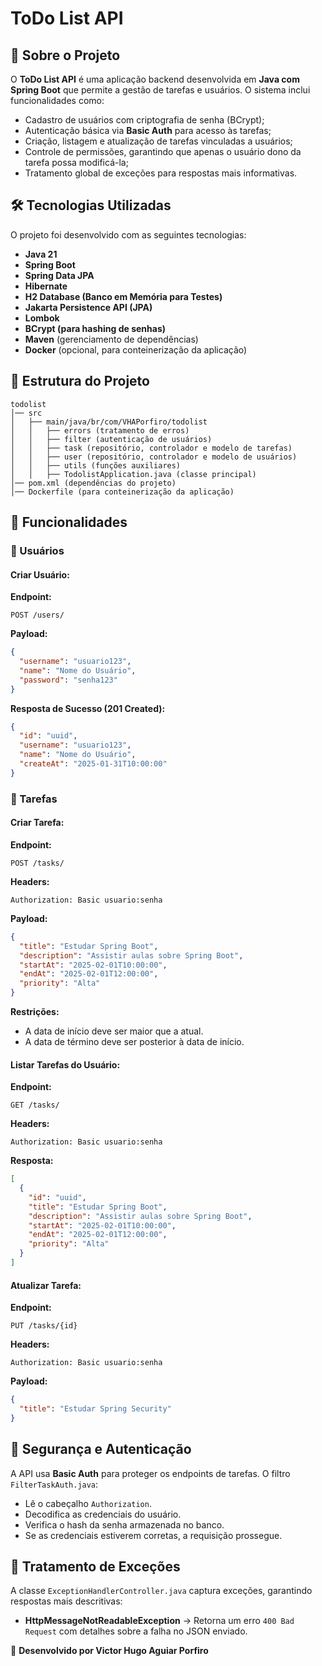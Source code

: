# ToDo List API

## 📌 Sobre o Projeto

O **ToDo List API** é uma aplicação backend desenvolvida em **Java com Spring Boot** que permite a gestão de tarefas e usuários. O sistema inclui funcionalidades como:

- Cadastro de usuários com criptografia de senha (BCrypt);
- Autenticação básica via **Basic Auth** para acesso às tarefas;
- Criação, listagem e atualização de tarefas vinculadas a usuários;
- Controle de permissões, garantindo que apenas o usuário dono da tarefa possa modificá-la;
- Tratamento global de exceções para respostas mais informativas.

## 🛠 Tecnologias Utilizadas

O projeto foi desenvolvido com as seguintes tecnologias:

- **Java 21**
- **Spring Boot**
- **Spring Data JPA**
- **Hibernate**
- **H2 Database (Banco em Memória para Testes)**
- **Jakarta Persistence API (JPA)**
- **Lombok**
- **BCrypt (para hashing de senhas)**
- **Maven** (gerenciamento de dependências)
- **Docker** (opcional, para conteinerização da aplicação)

## 📌 Estrutura do Projeto

```
todolist
│── src
│   ├── main/java/br/com/VHAPorfiro/todolist
│   │   ├── errors (tratamento de erros)
│   │   ├── filter (autenticação de usuários)
│   │   ├── task (repositório, controlador e modelo de tarefas)
│   │   ├── user (repositório, controlador e modelo de usuários)
│   │   ├── utils (funções auxiliares)
│   │   ├── TodolistApplication.java (classe principal)
│── pom.xml (dependências do projeto)
│── Dockerfile (para conteinerização da aplicação)
```

## 📌 Funcionalidades

### 🔹 Usuários
#### Criar Usuário:
**Endpoint:**
```http
POST /users/
```
**Payload:**
```json
{
  "username": "usuario123",
  "name": "Nome do Usuário",
  "password": "senha123"
}
```
**Resposta de Sucesso (201 Created):**
```json
{
  "id": "uuid",
  "username": "usuario123",
  "name": "Nome do Usuário",
  "createAt": "2025-01-31T10:00:00"
}
```

### 🔹 Tarefas
#### Criar Tarefa:
**Endpoint:**
```http
POST /tasks/
```
**Headers:**
```http
Authorization: Basic usuario:senha
```
**Payload:**
```json
{
  "title": "Estudar Spring Boot",
  "description": "Assistir aulas sobre Spring Boot",
  "startAt": "2025-02-01T10:00:00",
  "endAt": "2025-02-01T12:00:00",
  "priority": "Alta"
}
```
**Restrições:**
- A data de início deve ser maior que a atual.
- A data de término deve ser posterior à data de início.

#### Listar Tarefas do Usuário:
**Endpoint:**
```http
GET /tasks/
```
**Headers:**
```http
Authorization: Basic usuario:senha
```
**Resposta:**
```json
[
  {
    "id": "uuid",
    "title": "Estudar Spring Boot",
    "description": "Assistir aulas sobre Spring Boot",
    "startAt": "2025-02-01T10:00:00",
    "endAt": "2025-02-01T12:00:00",
    "priority": "Alta"
  }
]
```

#### Atualizar Tarefa:
**Endpoint:**
```http
PUT /tasks/{id}
```
**Headers:**
```http
Authorization: Basic usuario:senha
```
**Payload:**
```json
{
  "title": "Estudar Spring Security"
}
```

## 📌 Segurança e Autenticação
A API usa **Basic Auth** para proteger os endpoints de tarefas. O filtro `FilterTaskAuth.java`:
- Lê o cabeçalho `Authorization`.
- Decodifica as credenciais do usuário.
- Verifica o hash da senha armazenada no banco.
- Se as credenciais estiverem corretas, a requisição prossegue.

## 📌 Tratamento de Exceções
A classe `ExceptionHandlerController.java` captura exceções, garantindo respostas mais descritivas:
- **HttpMessageNotReadableException** → Retorna um erro `400 Bad Request` com detalhes sobre a falha no JSON enviado.

📌 **Desenvolvido por Victor Hugo Aguiar Porfiro**

